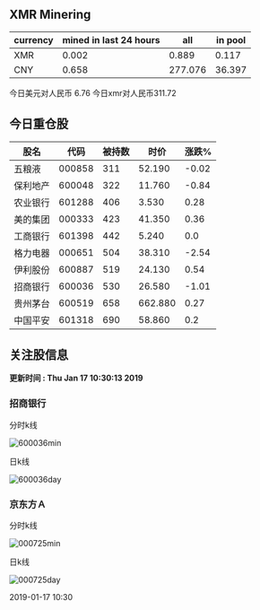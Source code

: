 ## XMR Minering

|currency|mined in last 24 hours|all|in pool|
|---|---|---|---|
|XMR|0.002|0.889|0.117|
|CNY|0.658|277.076|36.397|

今日美元对人民币 6.76	今日xmr对人民币311.72


## 今日重仓股 

|股名|代码|被持数|时价|涨跌%|
|---|---|---|---|---|
|五粮液|000858|311|52.190|-0.02|
|保利地产|600048|322|11.760|-0.84|
|农业银行|601288|406|3.530|0.28|
|美的集团|000333|423|41.350|0.36|
|工商银行|601398|442|5.240|0.0|
|格力电器|000651|504|38.310|-2.54|
|伊利股份|600887|519|24.130|0.54|
|招商银行|600036|530|26.580|-1.01|
|贵州茅台|600519|658|662.880|0.27|
|中国平安|601318|690|58.860|0.2|

## 关注股信息
**更新时间 : Thu Jan 17 10:30:13 2019**
### 招商银行 
分时k线

![600036min](http://image.sinajs.cn/newchart/min/n/sh600036.gif)

日k线

![600036day](http://image.sinajs.cn/newchart/daily/n/sh600036.gif)

### 京东方Ａ 
分时k线

![000725min](http://image.sinajs.cn/newchart/min/n/sz000725.gif)

日k线

![000725day](http://image.sinajs.cn/newchart/daily/n/sz000725.gif)

2019-01-17 10:30